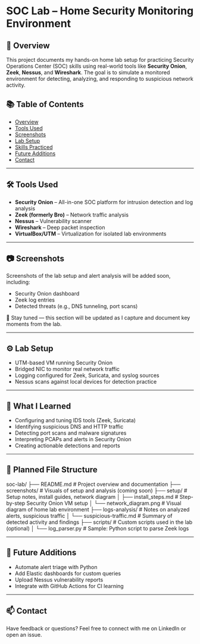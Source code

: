 # SOC Lab – Home Security Monitoring Environment

## 📌 Overview
This project documents my hands-on home lab setup for practicing Security Operations Center (SOC) skills using real-world tools like **Security Onion**, **Zeek**, **Nessus**, and **Wireshark**. The goal is to simulate a monitored environment for detecting, analyzing, and responding to suspicious network activity.
## 📚 Table of Contents
- [Overview](#overview)
- [Tools Used](#tools-used)
- [Screenshots](#screenshots)
- [Lab Setup](setup/install_steps.md)
- [Skills Practiced](#skills-practiced)
- [Future Additions](#future-additions)
- [Contact](#contact)


---

## 🛠️ Tools Used
- **Security Onion** – All-in-one SOC platform for intrusion detection and log analysis
- **Zeek (formerly Bro)** – Network traffic analysis
- **Nessus** – Vulnerability scanner
- **Wireshark** – Deep packet inspection
- **VirtualBox/UTM** – Virtualization for isolated lab environments

---

## 📷 Screenshots
Screenshots of the lab setup and alert analysis will be added soon, including:
- Security Onion dashboard
- Zeek log entries
- Detected threats (e.g., DNS tunneling, port scans)

📌 Stay tuned — this section will be updated as I capture and document key moments from the lab.


---

## ⚙️ Lab Setup
- UTM-based VM running Security Onion
- Bridged NIC to monitor real network traffic
- Logging configured for Zeek, Suricata, and syslog sources
- Nessus scans against local devices for detection practice

---

## 🔎 What I Learned
- Configuring and tuning IDS tools (Zeek, Suricata)
- Identifying suspicious DNS and HTTP traffic
- Detecting port scans and malware signatures
- Interpreting PCAPs and alerts in Security Onion
- Creating actionable detections and reports

---

## 📁 Planned File Structure
soc-lab/ ├── README.md # Project overview and documentation ├── screenshots/ # Visuals of setup and analysis (coming soon) ├── setup/ # Setup notes, install guides, network diagram │ ├── install_steps.md # Step-by-step Security Onion VM setup │ └── network_diagram.png # Visual diagram of home lab environment ├── logs-analysis/ # Notes on analyzed alerts, suspicious traffic │ └── suspicious-traffic.md # Summary of detected activity and findings ├── scripts/ # Custom scripts used in the lab (optional) │ └── log_parser.py # Sample: Python script to parse Zeek logs

---

## 🚀 Future Additions
- Automate alert triage with Python
- Add Elastic dashboards for custom queries
- Upload Nessus vulnerability reports
- Integrate with GitHub Actions for CI learning

---

## 📫 Contact
Have feedback or questions? Feel free to connect with me on LinkedIn or open an issue.


